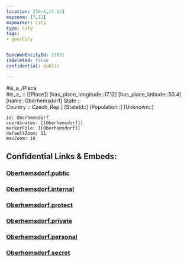 ```yaml
---
location: [50.4,17.12] 
mapzoom: [7,12] 
mapmarker: city 
type: City
tags:
- geo/City


SpocWebEntityId: 33031
isDeleted: false
confidential: public

---
```

#is_a_/Place  
#is_a_ :: [[Place]] 
[has_place_longitude::17.12] 
[has_place_latitude::50.4] 
[name::Oberhemsdorf] 
State ::  
Country :: Czech_Rep.] 
[StateId::] 
[Population::] 
[Unknown::] 


```leaflet
id: Oberhemsdorf
coordinates: [[Oberhemsdorf]] 
markerFile: [[Oberhemsdorf]] 
defaultZoom: 11 
maxZoom: 18
```


## Confidential Links & Embeds: 

### [Oberhemsdorf.public](/_public/\Earth\Continent\Europe\Europe~East\Poland\Provinces~Poland\Opole\CityOberhemsdorf.public.md) 

### [Oberhemsdorf.internal](/_internal/\Earth\Continent\Europe\Europe~East\Poland\Provinces~Poland\Opole\CityOberhemsdorf.internal.md) 

### [Oberhemsdorf.protect](/_protect/\Earth\Continent\Europe\Europe~East\Poland\Provinces~Poland\Opole\CityOberhemsdorf.protect.md) 

### [Oberhemsdorf.private](/_private/\Earth\Continent\Europe\Europe~East\Poland\Provinces~Poland\Opole\CityOberhemsdorf.private.md) 

### [Oberhemsdorf.personal](/_personal/\Earth\Continent\Europe\Europe~East\Poland\Provinces~Poland\Opole\CityOberhemsdorf.personal.md) 

### [Oberhemsdorf.secret](/_secret/\Earth\Continent\Europe\Europe~East\Poland\Provinces~Poland\Opole\CityOberhemsdorf.secret.md)

